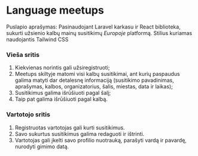 # Language meetups

Puslapio aprašymas:
Pasinaudojant Laravel karkasu ir React biblioteka, sukurti užsienio kalbų mainų susitikimų _Europoje_ platformą. Stilius kuriamas naudojantis Tailwind CSS

### Vieša sritis

1. Kiekvienas norintis gali užsiregistruoti;
2. Meetups skiltyje matomi visi kalbų susitikimai, ant kurių paspaudus galima matyti dar detalesnę informaciją (susitikimo pavadinimas, aprašymas, kalbos, organizatorius, šalis, miestas, data ir laikas);
3. Susitikimus galima išrūšiuoti pagal šalį;
4. Taip pat galima išrūšiuoti pagal kalbą.

### Vartotojo sritis

1. Registruotas vartotojas gali kurti susitikimus.
2. Savo sukurtus susitikimus galima redaguoti ir ištrinti.
3. Vartotojas gali įkelti savo profilio nuotrauką, parašyti vardą ir pavardę, nurodyti gimimo datą.
